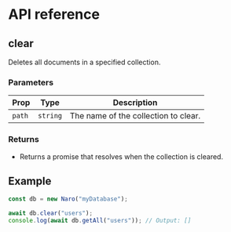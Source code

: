 # API reference

## clear

Deletes all documents in a specified collection.

### Parameters

| Prop   | Type      | Description                                |
|--------|-----------|-------------------------------------------|
| `path` | `string`  | The name of the collection to clear.      |

### Returns

- Returns a promise that resolves when the collection is cleared.

## Example

```js
const db = new Naro("myDatabase");

await db.clear("users");
console.log(await db.getAll("users")); // Output: []
```